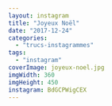 ```yaml
---
layout: instagram
title: "Joyeux Noël"
date: "2017-12-24"
categories: 
  - "trucs-instagrammes"
tags: 
  - "instagram"
coverImage: joyeux-noel.jpg
imgWidth: 360
imgHeight: 450
instagram: BdGCPWigCEX
---
```

